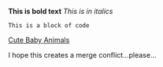 **This is bold text**
*This is in italics*

    This is a block of code

[Cute Baby Animals](http://www.boredpanda.com/cute-baby-animals/)

I hope this creates a merge conflict...please...